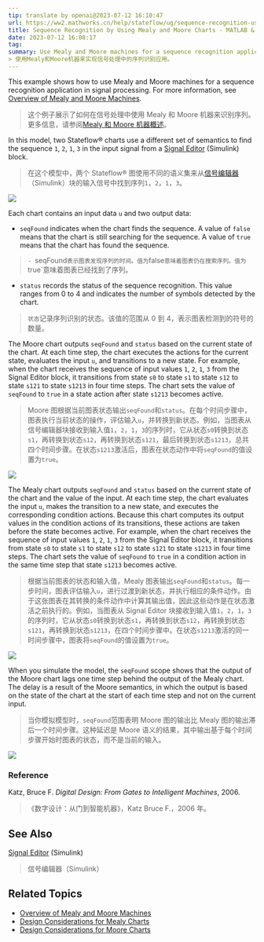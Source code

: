 ```yaml
---
tip: translate by openai@2023-07-12 16:10:47
url: https://ww2.mathworks.cn/help/stateflow/ug/sequence-recognition-using-mealy-and-moore-charts.html
title: Sequence Recognition by Using Mealy and Moore Charts - MATLAB & Simulink - MathWorks 中国
date: 2023-07-12 16:08:17
tag:
summary: Use Mealy and Moore machines for a sequence recognition application in signal processing.
> 使用Mealy和Moore机器来实现信号处理中的序列识别应用。
---
```


This example shows how to use Mealy and Moore machines for a sequence recognition application in signal processing. For more information, see [Overview of Mealy and Moore Machines](https://ww2.mathworks.cn/help/stateflow/ug/overview-of-mealy-and-moore-machines.html).

> 这个例子展示了如何在信号处理中使用 Mealy 和 Moore 机器来识别序列。更多信息，请参阅[Mealy 和 Moore 机器概述](https://ww2.mathworks.cn/help/stateflow/ug/overview-of-mealy-and-moore-machines.html)。

In this model, two Stateflow® charts use a different set of semantics to find the sequence `1`, `2`, `1`, `3` in the input signal from a [Signal Editor](https://ww2.mathworks.cn/help/simulink/slref/signaleditorblock.html) (Simulink) block.

> 在这个模型中，两个 Stateflow® 图使用不同的语义集来从[信号编辑器](https://ww2.mathworks.cn/help/simulink/slref/signaleditorblock.html)（Simulink）块的输入信号中找到序列`1`，`2`，`1`，`3`。

![](https://ww2.mathworks.cn/help/examples/stateflow/win64/SequenceRecognitionUsingMealyAndMooreChartExample_01.png)

Each chart contains an input data `u` and two output data:

- `seqFound` indicates when the chart finds the sequence. A value of `false` means that the chart is still searching for the sequence. A value of `true` means that the chart has found the sequence.

> `- `seqFound`表示图表发现序列的时间。值为`false`意味着图表仍在搜索序列。值为`true`意味着图表已经找到了序列。

- `status` records the status of the sequence recognition. This value ranges from 0 to 4 and indicates the number of symbols detected by the chart.

> `状态`记录序列识别的状态。该值的范围从 0 到 4，表示图表检测到的符号的数量。

The Moore chart outputs `seqFound` and `status` based on the current state of the chart. At each time step, the chart executes the actions for the current state, evaluates the input `u`, and transitions to a new state. For example, when the chart receives the sequence of input values `1`, `2`, `1`, `3` from the Signal Editor block, it transitions from state `s0` to state `s1` to state `s12` to state `s121` to state `s1213` in four time steps. The chart sets the value of `seqFound` to `true` in a state action after state `s1213` becomes active.

> Moore 图根据当前图表状态输出`seqFound`和`status`。在每个时间步骤中，图表执行当前状态的操作，评估输入`u`，并转换到新状态。例如，当图表从信号编辑器块接收到输入值`1`，`2`，`1`，`3`的序列时，它从状态`s0`转换到状态`s1`，再转换到状态`s12`，再转换到状态`s121`，最后转换到状态`s1213`，总共四个时间步骤。在状态`s1213`激活后，图表在状态动作中将`seqFound`的值设置为`true`。

![](https://ww2.mathworks.cn/help/examples/stateflow/win64/SequenceRecognitionUsingMealyAndMooreChartExample_02.png)

The Mealy chart outputs `seqFound` and `status` based on the current state of the chart and the value of the input. At each time step, the chart evaluates the input `u`, makes the transition to a new state, and executes the corresponding condition actions. Because this chart computes its output values in the condition actions of its transitions, these actions are taken before the state becomes active. For example, when the chart receives the sequence of input values `1`, `2`, `1`, `3` from the Signal Editor block, it transitions from state `s0` to state `s1` to state `s12` to state `s121` to state `s1213` in four time steps. The chart sets the value of `seqFound` to `true` in a condition action in the same time step that state `s1213` becomes active.

> 根据当前图表的状态和输入值，Mealy 图表输出`seqFound`和`status`。每一步时间，图表评估输入`u`，进行过渡到新状态，并执行相应的条件动作。由于这张图表在其转换的条件动作中计算其输出值，因此这些动作是在状态激活之前执行的。例如，当图表从 Signal Editor 块接收到输入值`1`，`2`，`1`，`3`的序列时，它从状态`s0`转换到状态`s1`，再转换到状态`s12`，再转换到状态`s121`，再转换到状态`s1213`，在四个时间步骤中。在状态`s1213`激活的同一时间步骤中，图表将`seqFound`的值设置为`true`。

![](https://ww2.mathworks.cn/help/examples/stateflow/win64/SequenceRecognitionUsingMealyAndMooreChartExample_03.png)

When you simulate the model, the `seqFound` scope shows that the output of the Moore chart lags one time step behind the output of the Mealy chart. The delay is a result of the Moore semantics, in which the output is based on the state of the chart at the start of each time step and not on the current input.

> 当你模拟模型时，`seqFound`范围表明 Moore 图的输出比 Mealy 图的输出滞后一个时间步骤。这种延迟是 Moore 语义的结果，其中输出基于每个时间步骤开始时图表的状态，而不是当前的输入。

![](https://ww2.mathworks.cn/help/examples/stateflow/win64/SequenceRecognitionUsingMealyAndMooreChartExample_04.png)

### Reference

Katz, Bruce F. _Digital Design: From Gates to Intelligent Machines_, 2006.

> 《数字设计：从门到智能机器》，Katz Bruce F.，2006 年。

## See Also

[Signal Editor](https://ww2.mathworks.cn/help/simulink/slref/signaleditorblock.html) (Simulink)

> 信号编辑器（Simulink）

## Related Topics

- [Overview of Mealy and Moore Machines](https://ww2.mathworks.cn/help/stateflow/ug/overview-of-mealy-and-moore-machines.html)
- [Design Considerations for Mealy Charts](https://ww2.mathworks.cn/help/stateflow/ug/design-considerations-for-mealy-charts.html)
- [Design Considerations for Moore Charts](https://ww2.mathworks.cn/help/stateflow/ug/design-considerations-for-moore-charts.html)
